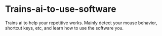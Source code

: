 # Trains-ai-to-use-software
Trains ai to help your repetitive works. Mainly detect your mouse behavior, shortcut keys, etc, and learn how to use the software you.
